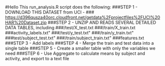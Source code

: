 #Hello
This run_analysis.R script does the following:
###STEP 1 - DOWNLOAD THIS DATASET from UCI -
	### https://d396qusza40orc.cloudfront.net/getdata%2Fprojectfiles%2FUCI%20HAR%20Dataset.zip
###STEP 2 - UNZIP AND READS SEVERAL DETAILED DATA TABLES, including
	###/test/X_test.txt
	###/train/X_train.txt
	###activity_labels.txt"
	###/test/y_test.txt"
	###/train/y_train.txt"
	###test/subject_test.txt"
	###/train/subject_train.txt"
	###features.txt
###STEP 3 - Add labels 
###STEP 4 - Merge the train and test data into a single table
###STEP 5 - Create a smaller table with only the variables we need
###STEP 6 - Use Aggregate to calculate means by subject and activity, and export to a text file

